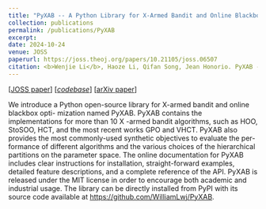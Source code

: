 ```yaml
---
title: "PyXAB -- A Python Library for X-Armed Bandit and Online Blackbox Optimization Algorithms"
collection: publications
permalink: /publications/PyXAB
excerpt: 
date: 2024-10-24
venue: JOSS
paperurl: https://joss.theoj.org/papers/10.21105/joss.06507
citation: <b>Wenjie Li</b>, Haoze Li, Qifan Song, Jean Honorio. PyXAB -- A Python Library for X-Armed Bandit and Online Blackbox Optimization Algorithms. Journal of Open Source Software(2024).
---
```


[[JOSS paper](https://joss.theoj.org/papers/10.21105/joss.06507)] [[_codebase_](https://github.com/WilliamLwj/PyXAB)] [[arXiv paper](https://arxiv.org/pdf/2303.04030.pdf)]

We introduce a Python open-source library for X-armed bandit and online blackbox opti- mization named PyXAB. PyXAB contains the implementations for more than 10 X -armed bandit algorithms, such as HOO, StoSOO, HCT, and the most recent works GPO and VHCT. PyXAB also provides the most commonly-used synthetic objectives to evaluate the per- formance of different algorithms and the various choices of the hierarchical partitions on the parameter space. The online documentation for PyXAB includes clear instructions for installation, straight-forward examples, detailed feature descriptions, and a complete
reference of the API. PyXAB is released under the MIT license in order to encourage both academic and industrial usage. The library can be directly installed from PyPI with its source code available at https://github.com/WilliamLwj/PyXAB.
